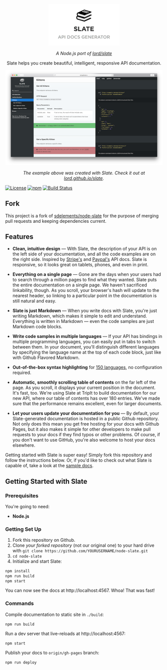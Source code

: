 <p align="center">
  <img src="https://raw.githubusercontent.com/lord/img/master/logo-slate.png" alt="Slate: API Documentation Generator" width="226">
</p>

<p align="center"><i>A Node.js port of <a href="https://github.com/lord/slate">lord/slate</a></i></p>

<p align="center">Slate helps you create beautiful, intelligent, responsive API documentation.</p>

<p align="center"><img src="https://raw.githubusercontent.com/lord/img/master/screenshot-slate.png" width=700 alt="Screenshot of Example Documentation created with Slate"></p>

<p align="center"><em>The example above was created with Slate. Check it out at <a href="https://lord.github.io/slate">lord.github.io/slate</a>.</em></p>

[![License](https://img.shields.io/badge/License-Apache%202.0-blue.svg)](https://github.com/dpilafian/node-slate/blob/master/LICENSE.txt)
[![npm](https://img.shields.io/npm/v/node-slate.svg)](https://www.npmjs.com/package/node-slate)
[![Build Status](https://travis-ci.org/dpilafian/node-slate.svg)](https://travis-ci.org/dpilafian/node-slate)

Fork
----

This project is a fork of [sdelements/node-slate](https://github.com/sdelements/node-slate) for the purpose of merging pull requests and keeping dependencies current.

Features
--------

* **Clean, intuitive design** — With Slate, the description of your API is on the left side of your documentation, and all the code examples are on the right side. Inspired by [Stripe's](https://stripe.com/docs/api) and [Paypal's](https://developer.paypal.com/webapps/developer/docs/api/) API docs. Slate is responsive, so it looks great on tablets, phones, and even in print.

* **Everything on a single page** — Gone are the days when your users had to search through a million pages to find what they wanted. Slate puts the entire documentation on a single page. We haven't sacrificed linkability, though. As you scroll, your browser's hash will update to the nearest header, so linking to a particular point in the documentation is still natural and easy.

* **Slate is just Markdown** — When you write docs with Slate, you're just writing Markdown, which makes it simple to edit and understand. Everything is written in Markdown — even the code samples are just Markdown code blocks.

* **Write code samples in multiple languages** — If your API has bindings in multiple programming languages, you can easily put in tabs to switch between them. In your document, you'll distinguish different languages by specifying the language name at the top of each code block, just like with Github Flavored Markdown.

* **Out-of-the-box syntax highlighting** for [150 languages](https://highlightjs.org/), no configuration required.

* **Automatic, smoothly scrolling table of contents** on the far left of the page. As you scroll, it displays your current position in the document. It's fast, too. We're using Slate at TripIt to build documentation for our new API, where our table of contents has over 180 entries. We've made sure that the performance remains excellent, even for larger documents.

* **Let your users update your documentation for you** — By default, your Slate-generated documentation is hosted in a public Github repository. Not only does this mean you get free hosting for your docs with Github Pages, but it also makes it simple for other developers to make pull requests to your docs if they find typos or other problems. Of course, if you don't want to use GitHub, you're also welcome to host your docs elsewhere.

Getting started with Slate is super easy! Simply fork this repository and follow the instructions below. Or, if you'd like to check out what Slate is capable of, take a look at the [sample docs](http://lord.github.io/slate).

Getting Started with Slate
------------------------------

### Prerequisites

You're going to need:

 - **Node.js**

### Getting Set Up

1. Fork this repository on Github.
2. Clone *your forked repository* (not our original one) to your hard drive with `git clone https://github.com/YOURUSERNAME/node-slate.git`
3. `cd node-slate`
4. Initialize and start Slate:

```shell
npm install
npm run build
npm start
```

You can now see the docs at http://localhost:4567. Whoa! That was fast!

### Commands

Compile documentation to static site in `./build`:

```shell
npm run build
```

Run a dev server that live-reloads at http://localhost:4567:

```shell
npm start
```

Publish your docs to `origin/gh-pages` branch:

```shell
npm run deploy
```
